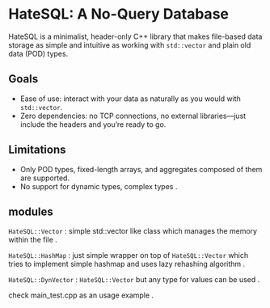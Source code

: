 # HateSQL: A No-Query Database

HateSQL is a minimalist, header-only C++ library that makes file-based data storage as simple and intuitive as working with `std::vector` and plain old data (POD) types.

## Goals
- Ease of use: interact with your data as naturally as you would with `std::vector`.
- Zero dependencies: no TCP connections, no external libraries—just include the headers and you’re ready to go.

## Limitations
- Only POD types, fixed-length arrays, and aggregates composed of them are supported.
- No support for dynamic types, complex types .

## modules
`HateSQL::Vector` : simple std::vector like class which manages the memory within the file .


`HateSQL::HashMap` : just simple wrapper on top of `HateSQL::Vector` which tries to implement simple hashmap and uses lazy rehashing algorithm .


`HateSQL::DynVector` : `HateSQL::Vector` but any type for values can be used . 



check main_test.cpp as an usage example .
